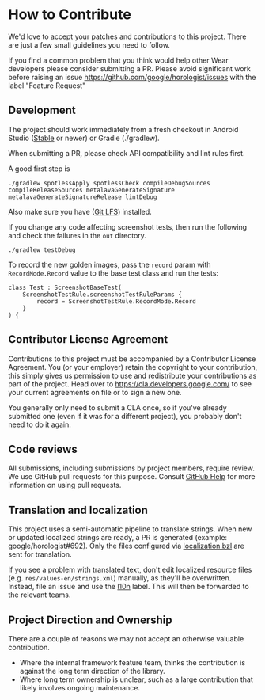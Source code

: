 # How to Contribute

We'd love to accept your patches and contributions to this project. There are
just a few small guidelines you need to follow.

If you find a common problem that you think would help other Wear developers
please consider submitting a PR. Please avoid significant work before raising
an issue https://github.com/google/horologist/issues with the label "Feature Request"

## Development

The project should work immediately from a fresh checkout in Android Studio ([Stable](https://developer.android.com/studio/releases) or newer) or Gradle (./gradlew).

When submitting a PR, please check API compatibility and lint rules first.

A good first step is

```
./gradlew spotlessApply spotlessCheck compileDebugSources compileReleaseSources metalavaGenerateSignature metalavaGenerateSignatureRelease lintDebug
```

Also make sure you have ([Git LFS](https://git-lfs.github.com/)) installed.

If you change any code affecting screenshot tests, then run the following and check the failures in the `out` directory.

```
./gradlew testDebug
```

To record the new golden images, pass the `record` param with `RecordMode.Record` value to the base test class and run the tests:

```
class Test : ScreenshotBaseTest(
    ScreenshotTestRule.screenshotTestRuleParams {
        record = ScreenshotTestRule.RecordMode.Record
    }
) {
```

## Contributor License Agreement

Contributions to this project must be accompanied by a Contributor License
Agreement. You (or your employer) retain the copyright to your contribution,
this simply gives us permission to use and redistribute your contributions as
part of the project. Head over to <https://cla.developers.google.com/> to see
your current agreements on file or to sign a new one.

You generally only need to submit a CLA once, so if you've already submitted one
(even if it was for a different project), you probably don't need to do it
again.

## Code reviews

All submissions, including submissions by project members, require review. We
use GitHub pull requests for this purpose. Consult
[GitHub Help](https://help.github.com/articles/about-pull-requests/) for more
information on using pull requests.

## Translation and localization

This project uses a semi-automatic pipeline to translate strings. When new or
updated localized strings are ready, a PR is generated (example:
google/horologist#692). Only the files configured via [localization.bzl](https://github.com/google/horologist/blob/main/localization.bzl)
are sent for translation.

If you see a problem with translated text, don't edit localized resource files
(e.g. `res/values-en/strings.xml`) manually, as they'll be overwritten. Instead,
file an issue and use the [l10n](https://github.com/google/horologist/labels/l10n)
label. This will then be forwarded to the relevant teams.

## Project Direction and Ownership

There are a couple of reasons we may not accept an otherwise valuable
contribution.

- Where the internal framework feature team, thinks the contribution is against the
long term direction of the library.
- Where long term ownership is unclear, such as a large contribution that likely involves
ongoing maintenance.
